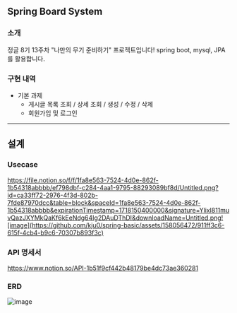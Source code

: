 ## Spring Board System
### 소개
정글 8기 13주차 "나만의 무기 준비하기" 프로젝트입니다!
spring boot, mysql, JPA를 활용합니다.

### 구현 내역
- 기본 과제
  - 게시글 목록 조회 / 상세 조회 / 생성 / 수정 / 삭제
  - 회원가입 및 로그인

---
## 설계
### Usecase
https://file.notion.so/f/f/1fa8e563-7524-4d0e-862f-1b54318abbbb/ef798dbf-c284-4aa1-9795-88293089bf8d/Untitled.png?id=ca33ff72-2976-4f3d-802b-7fde87970dcc&table=block&spaceId=1fa8e563-7524-4d0e-862f-1b54318abbbb&expirationTimestamp=1718150400000&signature=Ylixl811muvQazJXYMkQaKf6kEeNdg64Ig2DAuDThDI&downloadName=Untitled.png![image](https://github.com/kju0/spring-basic/assets/158056472/911ff3c6-615f-4cb4-b9c6-70307b893f3c)

### API 명세서
https://www.notion.so/API-1b51f9cf442b48179be4dc73ae360281

### ERD
![image](https://github.com/kju0/spring-basic/assets/158056472/ff6195a8-1da5-4670-b343-fc520767c29b)
